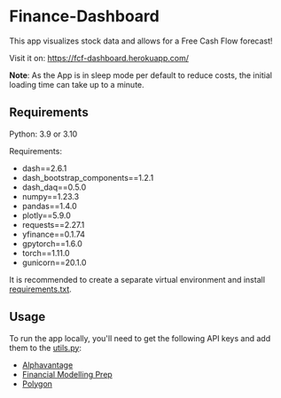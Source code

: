 # Finance-Dashboard
This app visualizes stock data and allows for a Free Cash Flow forecast!

Visit it on: https://fcf-dashboard.herokuapp.com/

**Note**: As the App is in sleep mode per default to reduce costs, the initial loading time can take up to a minute. 


## Requirements
Python: 3.9 or 3.10

Requirements: 

* dash==2.6.1
* dash_bootstrap_components==1.2.1
* dash_daq==0.5.0
* numpy==1.23.3
* pandas==1.4.0
* plotly==5.9.0
* requests==2.27.1
* yfinance==0.1.74
* gpytorch==1.6.0
* torch==1.11.0
* gunicorn==20.1.0

It is recommended to create a separate virtual environment and install [requirements.txt](https://github.com/likai97/Finance-Dashboard/blob/main/requirements.txt).

## Usage

To run the app locally, you'll need to get the following API keys and add them to the [utils.py](https://github.com/likai97/Finance-Dashboard/blob/main/utils.py):

* [Alphavantage](www.alphavantage.co)
* [Financial Modelling Prep](https://site.financialmodelingprep.com/)
* [Polygon](https://polygon.io/)

